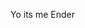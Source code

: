 Yo its me Ender

<!---
Endeor/Endeor is a ✨ special ✨ repository because its `README.md` (this file) appears on your GitHub profile.
You can click the Preview link to take a look at your changes.
--->
